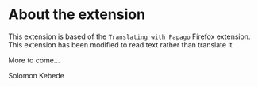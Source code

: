 # About the extension

This extension is based of the `Translating with Papago` Firefox extension.
This extension has been modified to read text rather than translate it

More to come...

Solomon Kebede
